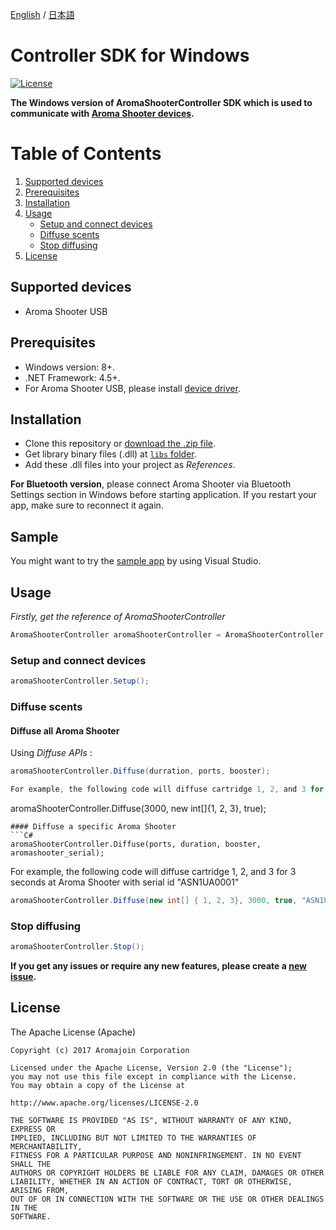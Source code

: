 [English](https://github.com/aromajoin/controller-sdk-windows) / [日本語](README-JP.md)

# Controller SDK for Windows

[![License](https://img.shields.io/badge/license-Apache%202-4EB1BA.svg?style=flat-square)](https://www.apache.org/licenses/LICENSE-2.0.html)  

**The Windows version of AromaShooterController SDK which is used to communicate with [Aroma Shooter devices](https://aromajoin.com/hardware/shooters/aroma-shooter-1).**  

# Table of Contents
1. [Supported devices](https://github.com/aromajoin/controller-sdk-windows#supported-devices)  
2. [Prerequisites](https://github.com/aromajoin/controller-sdk-windows#prerequisites)
3. [Installation](https://github.com/aromajoin/controller-sdk-windows#installation)
4. [Usage](https://github.com/aromajoin/controller-sdk-windows#usage)
    * [Setup and connect devices](https://github.com/aromajoin/controller-sdk-windows#setup-and-connect-devices)
    * [Diffuse scents](https://github.com/aromajoin/controller-sdk-windows#diffuse-scents)
    * [Stop diffusing](https://github.com/aromajoin/controller-sdk-windows#stop-diffusing)
5. [License](https://github.com/aromajoin/controller-sdk-windows#license)

## Supported devices
* Aroma Shooter USB

## Prerequisites
* Windows version: 8+.
* .NET Framework: 4.5+. 
* For Aroma Shooter USB, please install [device driver](http://www.ftdichip.com/Drivers/CDM/CDM21224_Setup.zip).

## Installation  
* Clone this repository or [download the .zip file](https://github.com/aromajoin/controller-sdk-windows/releases/).
* Get library binary files (.dll) at [`libs` folder](https://github.com/aromajoin/controller-sdk-windows/tree/master/libs).
* Add these .dll files into your project as *References*.  

**For Bluetooth version**, please connect Aroma Shooter via Bluetooth Settings section in Windows before starting application. If you restart your app, make sure to reconnect it again.  

## Sample
You might want to try the [sample app](https://github.com/aromajoin/controller-sdk-windows/tree/master/sample) by using Visual Studio.

## Usage  
 
*Firstly, get the reference of AromaShooterController*
```C#
AromaShooterController aromaShooterController = AromaShooterController.SharedInstance;
```
### Setup and connect devices
```C#
aromaShooterController.Setup();
```
### Diffuse scents 

#### Diffuse all Aroma Shooter
Using *Diffuse APIs*  :
```C#
aromaShooterController.Diffuse(durration, ports, booster);

For example, the following code will diffuse cartridge 1, 2, and 3 for 3 seconds.
```
aromaShooterController.Diffuse(3000, new int[]{1, 2, 3}, true);
```
#### Diffuse a specific Aroma Shooter
```C#
aromaShooterController.Diffuse(ports, duration, booster, aromashooter_serial);
```

For example, the following code will diffuse cartridge 1, 2, and 3 for 3 seconds at Aroma Shooter with serial id "ASN1UA0001"
```C#
aromaShooterController.Diffuse(new int[] { 1, 2, 3}, 3000, true, "ASN1UA0001");
```

### Stop diffusing
```C#
aromaShooterController.Stop();
```

**If you get any issues or require any new features, please create a [new issue](https://github.com/aromajoin/controller-sdk-windows/issues).**

## License  

The Apache License (Apache)

    Copyright (c) 2017 Aromajoin Corporation

    Licensed under the Apache License, Version 2.0 (the "License");
    you may not use this file except in compliance with the License.
    You may obtain a copy of the License at

    http://www.apache.org/licenses/LICENSE-2.0

    THE SOFTWARE IS PROVIDED "AS IS", WITHOUT WARRANTY OF ANY KIND, EXPRESS OR
    IMPLIED, INCLUDING BUT NOT LIMITED TO THE WARRANTIES OF MERCHANTABILITY,
    FITNESS FOR A PARTICULAR PURPOSE AND NONINFRINGEMENT. IN NO EVENT SHALL THE
    AUTHORS OR COPYRIGHT HOLDERS BE LIABLE FOR ANY CLAIM, DAMAGES OR OTHER
    LIABILITY, WHETHER IN AN ACTION OF CONTRACT, TORT OR OTHERWISE, ARISING FROM,
    OUT OF OR IN CONNECTION WITH THE SOFTWARE OR THE USE OR OTHER DEALINGS IN THE
    SOFTWARE.
